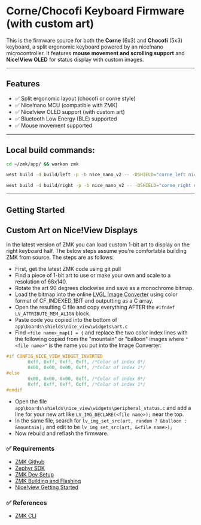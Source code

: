 # Corne/Chocofi Keyboard Firmware (with custom art)

This is the firmware source for both the **Corne** (6x3) and **Chocofi** (5x3) keyboard, a split ergonomic keyboard powered by an nice!nano microcontroller. It features **mouse movement and scrolling support** and **Nice!View OLED** for status display with custom images.

---

## Features

- ✅ Split ergonomic layout (chocofi or corne style)
- ✅ Nice!nano MCU (compatible with ZMK)
- ✅ Nice!view OLED support (with custom art)
- ✅ Bluetooth Low Energy (BLE) supported
- ✅ Mouse movement supported


---

## Local build commands:

```bash
cd ~/zmk/app/ && workon zmk
```
```bash
west build -d build/left -p -b nice_nano_v2 -- -DSHIELD="corne_left nice_view_adapter nice_view"
```
```bash
west build -d build/right -p -b nice_nano_v2 -- -DSHIELD="corne_right nice_view_adapter nice_view"
```

---

## Getting Started


## Custom Art on Nice!View Displays

In the latest version of ZMK you can load custom 1-bit art to display on the right keyboard half. The below steps assume you're comfortable building ZMK from source. The steps are as follows:
- First, get the latest ZMK code using git pull
- Find a piece of 1-bit art to use or make your own and scale to a resolution of 68x140.
- Rotate the art 90 degrees clockwise and save as a monochrome bitmap.
- Load the bitmap into the online [LVGL Image Converter](https://lvgl.io/tools/imageconverter) using color format of CF_INDEXED_1BIT and outputting as a C array.
- Open the resulting C file and copy everything AFTER the ```#ifndef LV_ATTRIBUTE_MEM_ALIGN``` block.
- Paste code you copied into the bottom of ```app\boards\shields\nice_view\widgets\art.c```
- Find ```<file name>_map[] = {``` and replace the two color index lines with the following copied from the "mountain" or "balloon" images where ```"<file name>"``` is the name you put into the Image Converter:
```c
#if CONFIG_NICE_VIEW_WIDGET_INVERTED
        0xff, 0xff, 0xff, 0xff, /*Color of index 0*/
        0x00, 0x00, 0x00, 0xff, /*Color of index 1*/
#else
        0x00, 0x00, 0x00, 0xff, /*Color of index 0*/
        0xff, 0xff, 0xff, 0xff, /*Color of index 1*/
#endif
```
- Open the file ```app\boards\shields\nice_view\widgets\peripheral_status.c``` and add a line for your new art like ```LV_IMG_DECLARE(<file name>);``` near the top.
- In the same file, search for ```lv_img_set_src(art, random ? &balloon : &mountain);``` and edit to be ```lv_img_set_src(art, &<file name>);```
- Now rebuild and reflash the firmware.

### ✅ Requirements

- [ZMK Github](https://github.com/zmkfirmware/zmk)
- [Zephyr SDK](https://docs.zephyrproject.org/latest/develop/toolchains/zephyr_sdk.html#zephyr-sdk-installation)
- [ZMK Dev Setup](https://zmk.dev/docs/development/setup)
- [ZMK Building and Flashing](https://zmk.dev/docs/development/build-flash)
- [Nice!view Getting Started](https://nicekeyboards.com/docs/nice-view/getting-started/)



### ✅ References
- [ZMK CLI](https://zmk.dev/docs/keymaps)

